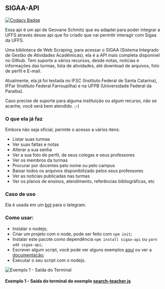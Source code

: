 ## SIGAA-API

[![Codacy Badge](https://app.codacy.com/project/badge/Grade/1ed3e89858204acdb2307febc87da74c)](https://www.codacy.com/gh/GeovaneSchmitz/sigaa-api/dashboard?utm_source=github.com&utm_medium=referral&utm_content=GeovaneSchmitz/sigaa-api&utm_campaign=Badge_Grade)

Essa api é um api de Geovane Schmitz que eu adaptei para poder integrar a UFFS através desse api que foi criado que vai permitir interagir com Sigaa da UFFS.

Uma biblioteca de Web Scraping, para acessar o SIGAA (Sistema Integrado de Gestão de Atividades Acadêmicas), ela é a API mais completa disponível no Github. Tem suporte a vários recursos, desde notas, notícias e informações das turmas, lista de atividades, até download de arquivos, foto de perfil e E-mail.

Atualmente, ela já foi testada no IFSC (Instituto Federal de Santa Catarina), IFFar (Instituto Federal Farroupilha) e na UFPB (Universidade Federal da Paraíba).

Caso precise de suporte para alguma instituição ou algum recurso, não se acanhe, você será bem atendido. ;-)



### O que ela já faz

Embora não seja oficial, permite o acesso a vários itens:

- Listar suas turmas
- Ver suas faltas e notas
- Alterar a sua senha
- Ver a sua foto de perfil, de seus colegas e seus professores
- Ver os membros da turmas
- Procurar por docentes pelo nome ou pelo campus
- Baixar todos os arquivos disponibilizado pelos seus professores
- Ver as noticias publicadas nas turmas
- Ver os planos de ensinos, atendimento, referências bibliográficas, etc

### Caso de uso

Ela é usada em um [bot](https://github.com/GeovaneSchmitz/SIGAA-telegram-integration) para o telegram.

### Como usar:

- Instalar o nodejs;
- Criar um projeto com o node, pode ser feito com `npm init`;
- Instalar este pacote como dependência `npm install sigaa-api` ou `yarn add sigaa-api`;
- Escrever algum script, você pode ver alguns exemplos [aqui](https://github.com/GeovaneSchmitz/sigaa-api/tree/master/examples) ou ver a [documentação](https://geovaneschmitz.github.io/sigaa-api/);
- Executar o seu script com o nodejs.

![Exemplo 1 - Saída do Terminal](https://raw.githubusercontent.com/GeovaneSchmitz/sigaa-api/master/Exemplo1.webp 'Exemplo 1 - Saída do Terminal')
#### Exemplo 1 - Saída do terminal do exemplo [search-teacher.js](https://github.com/GeovaneSchmitz/sigaa-api/blob/master/examples/search-teacher.js)


